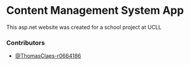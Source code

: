 # Content Management System App 


This asp.net website was created for a school project at UCLL

### Contributors

- [@ThomasClaes-r0664186](https://github.com/ThomasClaes-r0664186)
